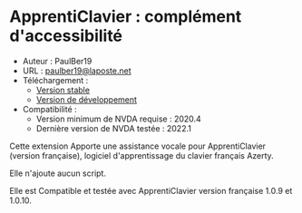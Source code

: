 # ApprentiClavier : complément d'accessibilité #

* Auteur : PaulBer19
* URL : paulber19@laposte.net
* Téléchargement :
	* [Version stable][1]
	* [Version de développement][2]
* Compatibilité :
	* Version minimum de NVDA requise : 2020.4
	* Dernière version  de NVDA testée : 2022.1

Cette extension Apporte une assistance vocale pour ApprentiClavier (version française), logiciel d'apprentissage du clavier français Azerty.  

Elle n'ajoute aucun script.

Elle est Compatible et testée avec ApprentiClavier version  française 1.0.9   et 1.0.10.


[1]: https://github.com/paulber007/AllMyNVDAAddons/raw/master/apprentiClavierAccessEnhancement/apprentiClavierAccessEnhancement-1.8.nvda-addon
[2]: https://github.com/paulber007/AllMyNVDAAddons/tree/master/apprentiClavierAccessEnhancement/dev
